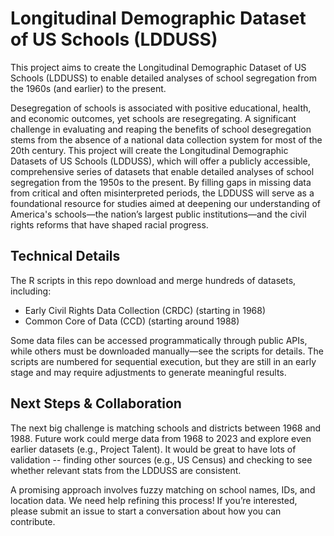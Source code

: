 # Longitudinal Demographic Dataset of US Schools (LDDUSS)

This project aims to create the Longitudinal Demographic Dataset of US Schools (LDDUSS) to enable detailed analyses of school segregation from the 1960s (and earlier) to the present.

Desegregation of schools is associated with positive educational, health, and economic outcomes, yet schools are resegregating. A significant challenge in evaluating and reaping the benefits of school desegregation stems from the absence of a national data collection system for most of the 20th century. This project will create the Longitudinal Demographic Datasets of US Schools (LDDUSS), which will offer a publicly accessible, comprehensive series of datasets that enable detailed analyses of school segregation from the 1950s to the present. By filling gaps in missing data from critical and often misinterpreted periods, the LDDUSS will serve as a foundational resource for studies aimed at deepening our understanding of America's schools—the nation’s largest public institutions—and the civil rights reforms that have shaped racial progress.

## Technical Details

The R scripts in this repo download and merge hundreds of datasets, including:

- Early Civil Rights Data Collection (CRDC) (starting in 1968)
- Common Core of Data (CCD) (starting around 1988)

Some data files can be accessed programmatically through public APIs, while others must be downloaded manually—see the scripts for details. The scripts are numbered for sequential execution, but they are still in an early stage and may require adjustments to generate meaningful results.

## Next Steps & Collaboration

The next big challenge is matching schools and districts between 1968 and 1988. Future work could merge data from 1968 to 2023 and explore even earlier datasets (e.g., Project Talent). It would be great to have lots of validation -- finding other sources (e.g., US Census) and checking to see whether relevant stats from the LDDUSS are consistent.

A promising approach involves fuzzy matching on school names, IDs, and location data. We need help refining this process! If you’re interested, please submit an issue to start a conversation about how you can contribute.
